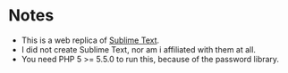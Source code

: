 # Notes
* This is a web replica of [Sublime Text](www.sublimetext.com). 
* I did not create Sublime Text, nor am i affiliated with them at all.
* You need PHP 5 >= 5.5.0 to run this, because of the password library.
